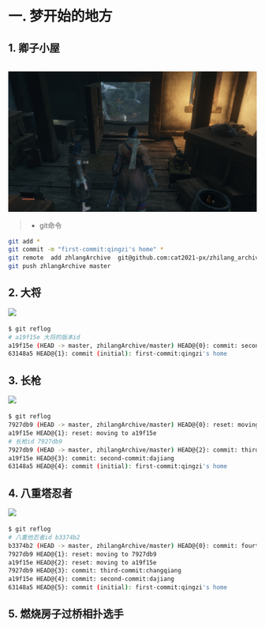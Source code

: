 # 一. 梦开始的地方

## 1. 卿子小屋

​	![卿子小屋](./imgs/卿子小屋.png)

> + git命令

```bash
git add *
git commit -m "first-commit:qingzi's home" *
git remote  add zhlangArchive  git@github.com:cat2021-px/zhilang_archive.git
git push zhlangArchive master
```

## 2. 大将

![](./imgs/河原.png)

```bash
$ git reflog
# a19f15e 大将的版本id
a19f15e (HEAD -> master, zhilangArchive/master) HEAD@{0}: commit: second-commit:dajiang
63148a5 HEAD@{1}: commit (initial): first-commit:qingzi's home

```



## 3. 长枪

![](./imgs/长枪.png)

```bash
$ git reflog
7927db9 (HEAD -> master, zhilangArchive/master) HEAD@{0}: reset: moving to 7927db9
a19f15e HEAD@{1}: reset: moving to a19f15e
# 长枪id 7927db9
7927db9 (HEAD -> master, zhilangArchive/master) HEAD@{2}: commit: third-commit:changqiang
a19f15e HEAD@{3}: commit: second-commit:dajiang
63148a5 HEAD@{4}: commit (initial): first-commit:qingzi's home

```



## 4. 八重塔忍者

![](./imgs/八重塔.png)

```bash
$ git reflog
# 八重他忍者id b3374b2
b3374b2 (HEAD -> master, zhilangArchive/master) HEAD@{0}: commit: fourth-commit:bachongtarenzhe
7927db9 HEAD@{1}: reset: moving to 7927db9
a19f15e HEAD@{2}: reset: moving to a19f15e
7927db9 HEAD@{3}: commit: third-commit:changqiang
a19f15e HEAD@{4}: commit: second-commit:dajiang
63148a5 HEAD@{5}: commit (initial): first-commit:qingzi's home
```

## 5. 燃烧房子过桥相扑选手

